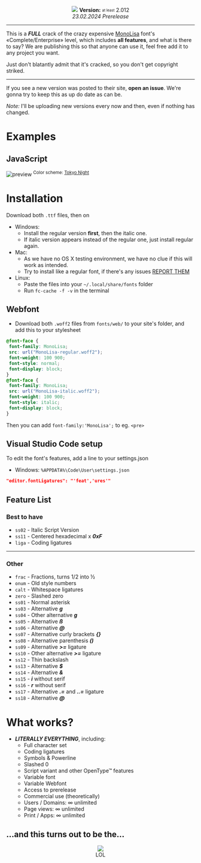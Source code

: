 <p align=center>
<img src="https://github.com/d8-bbc11/monolisa/assets/159638529/fa32b6a9-982e-44c5-a360-8dd25036de7a">
<b>Version:</b> <sub><sup>at least</sup></sub> 2.012<br>
<i>23.02.2024 Prerelease</i>
<hr>
</p>

This is a ***FULL*** crack of the crazy expensive [MonoLisa](http://monolisa.dev) font's «Complete/Enterprise» level, which includes **all features**, and what is there to say? We are publishing this so that anyone can use it, feel free add it to any project you want.

Just don't blatantly admit that it's cracked, so you don't get copyright striked.

---

If you see a new version was posted to their site, **open an issue**. We're gonna try to keep this as up do date as can be.

*Note:* I'll be uploading new versions every now and then, even if nothing has changed.

# Examples
## JavaScript 

![preview](https://github.com/d8-bbc11/monolisa/assets/159638529/ea45c55b-f56a-4e09-8536-d01ed4ada885)
<sup>Color scheme: [Tokyo Night](https://marketplace.visualstudio.com/items?itemName=enkia.tokyo-night)</sup>

# Installation
Download both `.ttf` files, then on
- Windows:
  - Install the regular version **first**, then the italic one.
  - If italic version appears instead of the regular one, just install regular again.
- Mac:
  - As we have no OS X testing environment, we have no clue if this will work as intended.
  - Try to install like a regular font, if there's any issues [REPORT THEM](http://github.com/d8-bbc11/monolisa/issues)
- Linux:
  - Paste the files into your `~/.local/share/fonts` folder
  - Run `fc-cache -f -v` in the terminal
## Webfont
  - Download both `.woff2` files from `fonts/web/` to your site's folder, and add this to your stylesheet
  ```css
  @font-face {
   font-family: MonoLisa;
   src: url("MonoLisa-regular.woff2");
   font-weight: 100 900;
   font-style: normal;
   font-display: block;
  }
  @font-face {
   font-family: MonoLisa;
   src: url("MonoLisa-italic.woff2");
   font-weight: 100 900;
   font-style: italic;
   font-display: block;
  }
  ```
  Then you can add `font-family:'MonoLisa';` to eg. `<pre>`
## Visual Studio Code setup
To edit the font's features, add a line to your settings.json
* Windows: `%APPDATA%\Code\User\settings.json`
```json
"editor.fontLigatures": "'feat','ures'"
```
## Feature List
### Best to have
* `ss02` - Italic Script Version
* `ss11` - Centered hexadecimal x ***0xF***
* `liga` - Coding ligatures
***
### Other
* `frac` - Fractions, turns 1/2 into ½
* `onum` - Old style numbers
* `calt` - Whitespace ligatures
* `zero` - Slashed zero
* `ss01` - Normal asterisk
* `ss03` - Alternative ***g***
* `ss04` - Other alternative ***g***
* `ss05` - Alternative ***ß***
* `ss06` - Alternative ***@***
* `ss07` - Alternative curly brackets ***{}***
* `ss08` - Alternative parenthesis ***()***
* `ss09` - Alternative ***>=*** ligature
* `ss10` - Other alternative ***>=*** ligature
* `ss12` - Thin backslash
* `ss13` - Alternative ***$***
* `ss14` - Alternative ***&***
* `ss15` - ***i*** without serif
* `ss16` - ***r*** without serif
* `ss17` - Alternative ***.=*** and ***..=*** ligature
* `ss18` - Alternative ***@***
# What works?
* ***LITERALLY EVERYTHING***, including:
  * Full character set
  * Coding ligatures
  * Symbols & Powerline
  * Slashed 0
  * Script variant and other OpenType™ features
  * Variable font
  * Variable Webfont
  * Access to prerelease
  * Commercial use (theoretically)
  * Users / Domains: ∞ unlimited
  * Page views: ∞ unlimited
  * Print / Apps: ∞ unlimited
  
## ...and this turns out to be the...

<p align=center>
<img src="https://github.com/d8-bbc11/monolisa/assets/159638529/da0e0ee9-63a0-4444-8a77-7baefbaa4c41"><br>
LOL
